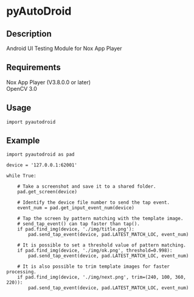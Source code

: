 # pyAutoDroid

## Description
Android UI Testing Module for Nox App Player

## Requirements
Nox App Player (V3.8.0.0 or later)  
OpenCV 3.0

## Usage
`import pyautodroid`

## Example
```
import pyautodroid as pad

device = '127.0.0.1:62001'

while True:

    # Take a screenshot and save it to a shared folder.
    pad.get_screen(device)

    # Identify the device file number to send the tap event.
    event_num = pad.get_input_event_num(device)

    # Tap the screen by pattern matching with the template image.
    # send_tap_event() can tap faster than tap().
    if pad.find_img(device, './img/title.png'):
        pad.send_tap_event(device, pad.LATEST_MATCH_LOC, event_num)

    # It is possible to set a threshold value of pattern matching.
    if pad.find_img(device, './img/ok.png', threshold=0.998):
        pad.send_tap_event(device, pad.LATEST_MATCH_LOC, event_num)

    # It is also possible to trim template images for faster processing.
    if pad.find_img(device, './img/next.png', trim=(240, 100, 360, 220)):
        pad.send_tap_event(device, pad.LATEST_MATCH_LOC, event_num)
```
